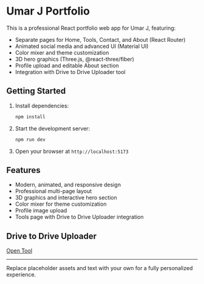 # Umar J Portfolio

This is a professional React portfolio web app for Umar J, featuring:
- Separate pages for Home, Tools, Contact, and About (React Router)
- Animated social media and advanced UI (Material UI)
- Color mixer and theme customization
- 3D hero graphics (Three.js, @react-three/fiber)
- Profile upload and editable About section
- Integration with Drive to Drive Uploader tool

## Getting Started

1. Install dependencies:
	```bash
	npm install
	```
2. Start the development server:
	```bash
	npm run dev
	```
3. Open your browser at `http://localhost:5173`

## Features
- Modern, animated, and responsive design
- Professional multi-page layout
- 3D graphics and interactive hero section
- Color mixer for theme customization
- Profile image upload
- Tools page with Drive to Drive Uploader integration

## Drive to Drive Uploader
[Open Tool](https://script.google.com/macros/s/AKfycbwVKWYRDaZh1HOXDrAoYj5WRAfJXDRRvUBZYh5pOBKP-5FLERKL5xlW1tymug7275fg/exec)

---

Replace placeholder assets and text with your own for a fully personalized experience.
